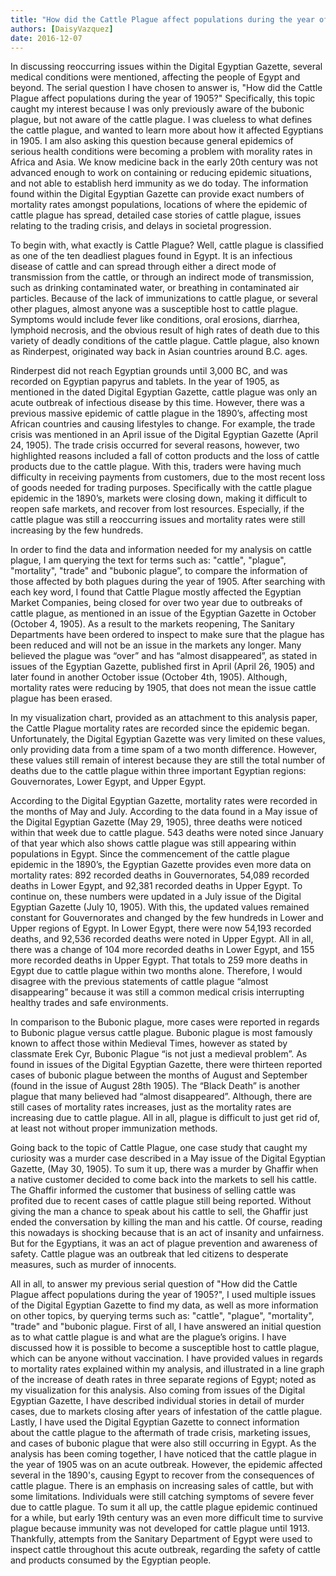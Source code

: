 ```yaml
---
title: "How did the Cattle Plague affect populations during the year of 1905?"
authors: [DaisyVazquez]
date: 2016-12-07
---
```

In discussing reoccurring issues within the Digital Egyptian Gazette, several medical conditions were mentioned, affecting the people of Egypt and beyond. The serial question I have chosen to answer is, "How did the Cattle Plague affect populations during the year of 1905?" Specifically, this topic caught my interest because I was only previously aware of the bubonic plague, but not aware of the cattle plague. I was clueless to what defines the cattle plague, and wanted to learn more about how it affected Egyptians in 1905. I am also asking this question because general epidemics of serious health conditions were becoming a problem with morality rates in Africa and Asia. We know medicine back in the early 20th century was not advanced enough to work on containing or reducing epidemic situations, and not able to establish herd immunity as we do today. The information found within the Digital Egyptian Gazette can provide exact numbers of mortality rates amongst populations, locations of where the epidemic of cattle plague has spread, detailed case stories of cattle plague, issues relating to the trading crisis, and delays in societal progression.

To begin with, what exactly is Cattle Plague? Well, cattle plague is classified as one of the ten deadliest plagues found in Egypt. It is an infectious disease of cattle and can spread through either a direct mode of transmission from the cattle, or through an indirect mode of transmission, such as drinking contaminated water, or breathing in contaminated air particles. Because of the lack of immunizations to cattle plague, or several other plagues, almost anyone was a susceptible host to cattle plague. Symptoms would include fever like conditions, oral erosions, diarrhea, lymphoid necrosis, and the obvious result of high rates of death due to this variety of deadly conditions of the cattle plague. Cattle plague, also known as Rinderpest, originated way back in Asian countries around B.C. ages.

Rinderpest did not reach Egyptian grounds until 3,000 BC, and was recorded on Egyptian papyrus and tablets. In the year of 1905, as mentioned in the dated Digital Egyptian Gazette, cattle plague was only an acute outbreak of infectious disease by this time. However, there was a previous massive epidemic of cattle plague in the 1890’s, affecting most African countries and causing lifestyles to change. For example, the trade crisis was mentioned in an April issue of the Digital Egyptian Gazette (April 24, 1905). The trade crisis occurred for several reasons, however, two highlighted reasons included a fall of cotton products and the loss of cattle products due to the cattle plague. With this, traders were having much difficulty in receiving payments from customers, due to the most recent loss of goods needed for trading purposes. Specifically with the cattle plague epidemic in the 1890’s, markets were closing down, making it difficult to reopen safe markets, and recover from lost resources. Especially, if the cattle plague was still a reoccurring issues and mortality rates were still increasing by the few hundreds.

In order to find the data and information needed for my analysis on cattle plague, I am querying the text for terms such as: "cattle", "plague", "mortality", "trade" and "bubonic plague”, to compare the information of those affected by both plagues during the year of 1905. After searching with each key word, I found that Cattle Plague mostly affected the Egyptian Market Companies, being closed for over two year due to outbreaks of cattle plague, as mentioned in an issue of the Egyptian Gazette in October (October 4, 1905). As a result to the markets reopening, The Sanitary Departments have been ordered to inspect to make sure that the plague has been reduced and will not be an issue in the markets any longer. Many believed the plague was “over” and has “almost disappeared”, as stated in issues of the Egyptian Gazette, published first in April (April 26, 1905) and later found in another October issue (October 4th, 1905). Although, mortality rates were reducing by 1905, that does not mean the issue cattle plague has been erased.

In my visualization chart, provided as an attachment to this analysis paper, the Cattle Plague mortality rates are recorded since the epidemic began. Unfortunately, the Digital Egyptian Gazette was very limited on these values, only providing data from a time spam of a two month difference. However, these values still remain of interest because they are still the total number of deaths due to the cattle plague within three important Egyptian regions: Gouvernorates, Lower Egypt, and Upper Egypt.

According to the Digital Egyptian Gazette, mortality rates were recorded in the months of May and July. According to the data found in a May issue of the Digital Egyptian Gazette (May 29, 1905), three deaths were noticed within that week due to cattle plague. 543 deaths were noted since January of that year which also shows cattle plague was still appearing within populations in Egypt. Since the commencement of the cattle plague epidemic in the 1890’s, the Egyptian Gazette provides even more data on mortality rates: 892 recorded deaths in Gouvernorates, 54,089 recorded deaths in Lower Egypt, and 92,381 recorded deaths in Upper Egypt. To continue on, these numbers were updated in a July issue of the Digital Egyptian Gazette (July 10, 1905). With this, the updated values remained constant for Gouvernorates and changed by the few hundreds in Lower and Upper regions of Egypt. In Lower Egypt, there were now 54,193 recorded deaths, and 92,536 recorded deaths were noted in Upper Egypt. All in all, there was a change of 104 more recorded deaths in Lower Egypt, and 155 more recorded deaths in Upper Egypt. That totals to 259 more deaths in Egypt due to cattle plague within two months alone. Therefore, I would disagree with the previous statements of cattle plague “almost disappearing” because it was still a common medical crisis interrupting healthy trades and safe environments.

In comparison to the Bubonic plague, more cases were reported in regards to Bubonic plague versus cattle plague. Bubonic plague is most famously known to affect those within Medieval Times, however as stated by classmate Erek Cyr, Bubonic Plague “is not just a medieval problem”. As found in issues of the Digital Egyptian Gazette, there were thirteen reported cases of bubonic plague between the months of August and September (found in the issue of August 28th 1905). The “Black Death” is another plague that many believed had “almost disappeared”. Although, there are still cases of mortality rates increases, just as the mortality rates are increasing due to cattle plague. All in all, plague is difficult to just get rid of, at least not without proper immunization methods.

Going back to the topic of Cattle Plague, one case study that caught my curiosity was a murder case described in a May issue of the Digital Egyptian Gazette, (May 30, 1905). To sum it up, there was a murder by Ghaffir when a native customer decided to come back into the markets to sell his cattle. The Ghaffir informed the customer that business of selling cattle was profited due to recent cases of cattle plague still being reported. Without giving the man a chance to speak about his cattle to sell, the Ghaffir just ended the conversation by killing the man and his cattle. Of course, reading this nowadays is shocking because that is an act of insanity and unfairness. But for the Egyptians, it was an act of plague prevention and awareness of safety. Cattle plague was an outbreak that led citizens to desperate measures, such as murder of innocents.

All in all, to answer my previous serial question of "How did the Cattle Plague affect populations during the year of 1905?",  I used multiple issues of the Digital Egyptian Gazette to find my data, as well as more information on other topics, by querying terms such as: "cattle", "plague", "mortality", "trade" and "bubonic plague. First of all, I have answered an initial question as to what cattle plague is and what are the plague’s origins. I have discussed how it is possible to become a susceptible host to cattle plague, which can be anyone without vaccination. I have provided values in regards to mortality rates explained within my analysis, and illustrated in a line graph of the increase of death rates in three separate regions of Egypt; noted as my visualization for this analysis. Also coming from issues of the Digital Egyptian Gazette, I have described individual stories in detail of murder cases, due to markets closing after years of infestation of the cattle plague. Lastly, I have used the Digital Egyptian Gazette to connect information about the cattle plague to the aftermath of trade crisis, marketing issues, and cases of bubonic plague that were also still occurring in Egypt. As the analysis has been coming together, I have noticed that the cattle plague in the year of 1905 was on an acute outbreak. However, the epidemic affected several in the 1890's, causing Egypt to recover from the consequences of cattle plague. There is an emphasis on increasing sales of cattle, but with some limitations. Individuals were still catching symptoms of severe fever due to cattle plague. To sum it all up, the cattle plague epidemic continued for a while, but early 19th century was an even more difficult time to survive plague because immunity was not developed for cattle plague until 1913.  Thankfully, attempts from the Sanitary Department of Egypt were used to inspect cattle throughout this acute outbreak, regarding the safety of cattle and products consumed by the Egyptian people.
